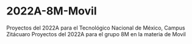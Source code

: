# 2022A-8M-Movil
Proyectos del 2022A para el Tecnológico Nacional de México, Campus Zitácuaro
Proyectos del 2022A para el grupo 8M en la materia de Movil
